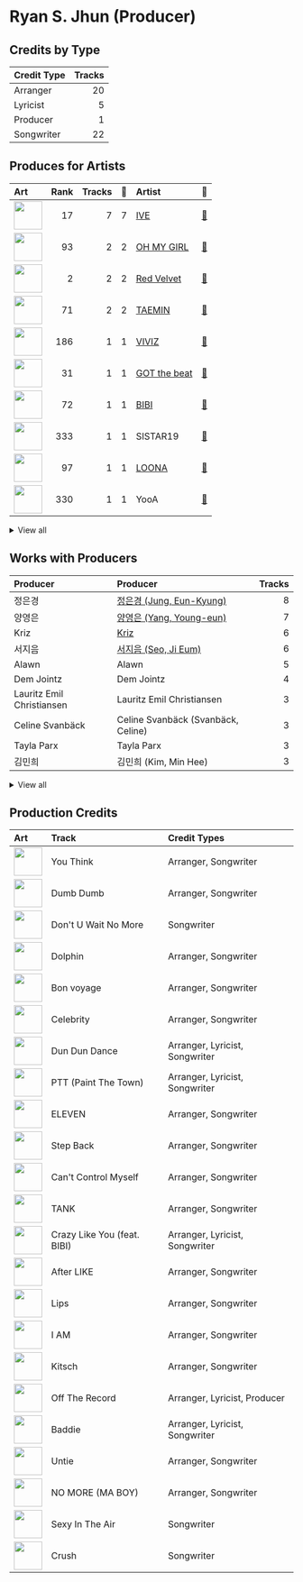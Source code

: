 # Ryan S. Jhun (Producer)

## Credits by Type

| Credit Type | Tracks |
|:---|---:|
| Arranger | 20 |
| Lyricist | 5 |
| Producer | 1 |
| Songwriter | 22 |

## Produces for Artists

| Art | Rank | Tracks | 💚 | Artist | 🔗 |
|:---|---:|---:|---:|:---|:---|
| <img src="https://i.scdn.co/image/ab6761610000e5eb8939960e5144b51d7903899f" alt="" width="50" /> | 17 | 7 | 7 | [IVE](../../artists/ive/overview.md) | [🔗](https://open.spotify.com/artist/6RHTUrRF63xao58xh9FXYJ) |
| <img src="https://i.scdn.co/image/ab6761610000e5eb5cd460490fb1c55b8ed8c40b" alt="" width="50" /> | 93 | 2 | 2 | [OH MY GIRL](../../artists/oh_my_girl/overview.md) | [🔗](https://open.spotify.com/artist/2019zR22qK2RBvCqtudBaI) |
| <img src="https://i.scdn.co/image/ab6761610000e5eb02a562ea6b1dc718394010ac" alt="" width="50" /> | 2 | 2 | 2 | [Red Velvet](../../artists/red_velvet/overview.md) | [🔗](https://open.spotify.com/artist/1z4g3DjTBBZKhvAroFlhOM) |
| <img src="https://i.scdn.co/image/ab6761610000e5ebd1ac6571dabb7eb6968f0f06" alt="" width="50" /> | 71 | 2 | 2 | [TAEMIN](../../artists/taemin/overview.md) | [🔗](https://open.spotify.com/artist/13rF01aOogvnkuQXOlgTW8) |
| <img src="https://i.scdn.co/image/ab6761610000e5eb050bd4c225df076baeb835ad" alt="" width="50" /> | 186 | 1 | 1 | [VIVIZ](../../artists/viviz/overview.md) | [🔗](https://open.spotify.com/artist/7Lq3yAtwi0Z7zpxEwbQQNZ) |
| <img src="https://i.scdn.co/image/ab6761610000e5eb03fd839c09fe375026192645" alt="" width="50" /> | 31 | 1 | 1 | [GOT the beat](../../artists/got_the_beat/overview.md) | [🔗](https://open.spotify.com/artist/6uNxlIP5lzPFf0BHuELOuX) |
| <img src="https://i.scdn.co/image/ab6761610000e5eb846662aa85d520b2442d3cd5" alt="" width="50" /> | 72 | 1 | 1 | [BIBI](../../artists/bibi/overview.md) | [🔗](https://open.spotify.com/artist/6UbmqUEgjLA6jAcXwbM1Z9) |
| <img src="https://i.scdn.co/image/ab6761610000e5eb4f66a54f209012eec464efef" alt="" width="50" /> | 333 | 1 | 1 | SISTAR19 | [🔗](https://open.spotify.com/artist/5Q0U6ogBrMX2oxmxy5OTzU) |
| <img src="https://i.scdn.co/image/ab6761610000e5eb80584436e5726afb70cee7f8" alt="" width="50" /> | 97 | 1 | 1 | [LOONA](../../artists/loona/overview.md) | [🔗](https://open.spotify.com/artist/52zMTJCKluDlFwMQWmccY7) |
| <img src="https://i.scdn.co/image/ab6761610000e5eb86ea393b9e590523e822ea13" alt="" width="50" /> | 330 | 1 | 1 | YooA | [🔗](https://open.spotify.com/artist/4ur1jCwyNlhgd0viJkOtcQ) |


<details>
<summary>View all</summary>

| Art | Rank | Tracks | 💚 | Artist | 🔗 |
|:---|---:|---:|---:|:---|:---|
| <img src="https://i.scdn.co/image/ab6761610000e5eb5e97e9ea9133fbfa41e27498" alt="" width="50" /> | 8 | 1 | 1 | [TAEYEON](../../artists/taeyeon/overview.md) | [🔗](https://open.spotify.com/artist/3qNVuliS40BLgXGxhdBdqu) |
| <img src="https://i.scdn.co/image/ab6761610000e5ebbd0642ff425698afac5caffd" alt="" width="50" /> | 4 | 1 | 1 | [IU](../../artists/iu/overview.md) | [🔗](https://open.spotify.com/artist/3HqSLMAZ3g3d5poNaI7GOU) |
| <img src="https://i.scdn.co/image/ab6761610000e5eb8a258c4d5670bdb521c97eaf" alt="" width="50" /> | 14 | 1 | 1 | [CHUNG HA](../../artists/chung_ha/overview.md) | [🔗](https://open.spotify.com/artist/2PSJ6YriU7JsFucxACpU7Y) |
| <img src="https://i.scdn.co/image/ab6761610000e5eb2b9446440d296ce32189024e" alt="" width="50" /> | 20 | 1 | 1 | [NMIXX](../../artists/nmixx/overview.md) | [🔗](https://open.spotify.com/artist/28ot3wh4oNmoFOdVajibBl) |
| <img src="https://i.scdn.co/image/ab6761610000e5eb385df356841aaec34a0914aa" alt="" width="50" /> | 18 | 1 | 1 | [Girls' Generation](../../artists/girls__generation/overview.md) | [🔗](https://open.spotify.com/artist/0Sadg1vgvaPqGTOjxu0N6c) |

</details>


## Works with Producers

| Producer | Producer | Tracks |
|:---|:---|---:|
| 정은경 | [정은경 (Jung, Eun-Kyung)](../정은경_(jung,_eun-kyung)/overview.md) | 8 |
| 양영은 | [양영은 (Yang, Young-eun)](../양영은_(yang,_young-eun)/overview.md) | 7 |
| Kriz | [Kriz](../kriz/overview.md) | 6 |
| 서지음 | [서지음 (Seo, Ji Eum)](../서지음_(seo,_ji_eum)/overview.md) | 6 |
| Alawn | Alawn | 5 |
| Dem Jointz | Dem Jointz | 4 |
| Lauritz Emil Christiansen | Lauritz Emil Christiansen | 3 |
| Celine Svanbäck | Celine Svanbäck (Svanbäck, Celine) | 3 |
| Tayla Parx | Tayla Parx | 3 |
| 김민희 | 김민희 (Kim, Min Hee) | 3 |


<details>
<summary>View all</summary>

| Producer | Producer | Tracks |
|:---|:---|---:|
| Jeppe London Bilsby | Jeppe London Bilsby | 2 |
| Audun Agnar | Audun Agnar | 2 |
| Lauren Aquilina | Lauren Aquilina | 2 |
| Chloe Latimer | Chloe Latimer | 2 |
| 이경원 | 이경원 (Lee, Kyung-won) | 2 |
| 정의석 | [정의석 (Jung, Euisuk)](../정의석_(jung,_euisuk)/overview.md) | 2 |
| 서정아 | 서정아 (Seo, Jung Ah) | 2 |
| Simon Bergseth | Simon Bergseth | 2 |
| TAEMIN | TAEMIN | 2 |
| Deanna | Deanna | 2 |
| 레이 | 레이 (REI) | 2 |
| Iselin Solheim | Iselin Solheim | 1 |
| Elsa Curran | Elsa Curran | 1 |
| BlackSmith | BlackSmith | 1 |
| Stay Tuned | Stay Tuned | 1 |
| 구종필 | [구종필 (Koo, Jong-Pil)](../구종필_(koo,_jong-pil)/overview.md) | 1 |
| AFSHEEN | AFSHEEN | 1 |
| Emily Harbakk | Emily Harbakk | 1 |
| KLOË | KLOË (KLOE) | 1 |
| LDN Noise | [LDN Noise](../ldn_noise/overview.md) | 1 |
| 밍지션 | 밍지션 (Ming, Jisyeon) | 1 |
| Fuxxy | [Fuxxy](../fuxxy/overview.md) | 1 |
| Starsmith | Starsmith | 1 |
| luvssong | luvssong | 1 |
| 김동현 | 김동현 (Kim, Dong-hyun) | 1 |
| 유영진 | [유영진 (Yoo, Young-jin)](../유영진_(yoo,_young-jin)/overview.md) | 1 |
| IU | IU | 1 |
| 오현선 | 오현선 (Oh, Hyun-sun) | 1 |
| Eline Noelia | Eline Noelia | 1 |
| 이주형 | 이주형 (Lee, Juhyeong) | 1 |
| 김철순 | 김철순 (Kim, Chul-Soon) | 1 |
| Slay | Slay | 1 |
| Hanif Sabzevari | Hanif Sabzevari | 1 |
| Benjamin Pinkus | Benjamin Pinkus | 1 |
| Brandon Sammons | Brandon Sammons | 1 |
| 페리 | 페리 (Perrie) | 1 |
| 오유원 | 오유원 (Oh, Yoo-won) | 1 |
| 박재선 | 박재선 (Park, Jason) | 1 |
| BIG Naughty | BIG Naughty | 1 |
| 가을 | 가을 (GAEUL) | 1 |
| Markus Gustafson | Markus Gustafson | 1 |
| MJ | MJ | 1 |
| SAARA | SAARA | 1 |
| Exy | Exy | 1 |
| Hilda Stenmalm | Hilda Stenmalm | 1 |
| Cutfather | Cutfather | 1 |
| Pink Slip | Pink Slip | 1 |
| SOHLHEE | SOHLHEE | 1 |
| Stally | Stally | 1 |
| Kyle Joseph Faulkner | Kyle Joseph Faulkner | 1 |
| 조윤경 | [조윤경 (Jo, Yoon Kyung)](../조윤경_(jo,_yoon_kyung)/overview.md) | 1 |
| Rick Parkhouse | Rick Parkhouse | 1 |
| 장민 | 장민 (Jang, Min) | 1 |
| Ericka Coulter | Ericka Coulter | 1 |
| Alexander Pavelich | Alexander Pavelich | 1 |
| Dr.JO | Dr.JO | 1 |
| Dennis Kordnejad | Dennis Kordnejad | 1 |
| Andre Davidson | Andre Davidson | 1 |
| Tea Carpenter | Tea Carpenter | 1 |
| Avin | Avin | 1 |
| George Tizzard | George Tizzard | 1 |
| 이스란 | 이스란 (Lee, Seran) | 1 |
| Jussifer | Jussifer | 1 |
| Roland Spreckley | Roland Spreckley | 1 |
| TAEYEON | TAEYEON | 1 |
| Kenzie | [Kenzie](../kenzie/overview.md) | 1 |
| LOSTBOY | LOSTBOY | 1 |
| Red Triangle | Red Triangle | 1 |
| Kella Armitage | Kella Armitage | 1 |
| 100%서정 | 100%서정 (100%Seojung) | 1 |
| BIBI | BIBI | 1 |
| 김이나 | [김이나 (Kim, Eana)](../김이나_(kim,_eana)/overview.md) | 1 |
| 정준호 | 정준호 (Jung, Joon-ho) | 1 |
| Anders Nilsen | Anders Nilsen | 1 |
| Josephina Carr | Josephina Carr | 1 |
| CHUNG HA | CHUNG HA | 1 |
| Scott Stoddart | Scott Stoddart | 1 |
| Samuel Preston | Samuel Preston | 1 |
| PATEKO | PATEKO | 1 |
| Anna Timgren | Anna Timgren | 1 |
| SORANA | SORANA | 1 |
| Lenno | Lenno | 1 |
| 손명갑 | 손명갑 (Son, Myung-gap) | 1 |
| RISC | RISC | 1 |
| Shari Short | Shari Short | 1 |
| Lars Kristian Rosness | Lars Kristian Rosness | 1 |
| YOUHA | YOUHA | 1 |
| Hyolyn | Hyolyn | 1 |
| Tor-Andrè Jensen Skaar | Tor-Andrè Jensen Skaar (Skaar, Tor-Andrè Jensen) | 1 |
| Josh Cumbee | Josh Cumbee | 1 |
| Lauren Keen | Lauren Keen | 1 |
| Sofiloud | Sofiloud | 1 |
| Dante Jones | Dante Jones | 1 |
| Mommy Son | Mommy Son | 1 |
| 문설리 | 문설리 (Moon, Seol Ree) | 1 |
| Jacob Ubizz | Jacob Ubizz | 1 |
| inverness | inverness | 1 |
| Kristin Marie | Kristin Marie | 1 |
| Sivert Hjeltnes Hagtvet | Sivert Hjeltnes Hagtvet | 1 |
| Bård Bonsaksen | Bård Bonsaksen (Bonsaken, Bård) | 1 |
| Meez | Meez | 1 |
| Denzil Remedios | Denzil Remedios | 1 |
| Sean Davidson | Sean Davidson | 1 |
| 황현 | 황현 (Hwang, Hyeon) | 1 |
| Matthew Jaragin | Matthew Jaragin | 1 |
| 이지홍 | 이지홍 (Lee, Ji-hong) | 1 |
| Ellie Suh | Ellie Suh | 1 |

</details>


## Production Credits

| Art | Track | Credit Types |
|:---|:---|:---|
| <img src="https://i.scdn.co/image/ab67616d0000b2737ce0130c09547c733984ba0e" alt="" width="50" /> | You Think | Arranger, Songwriter |
| <img src="https://i.scdn.co/image/ab67616d0000b27371a70331062453ece06f8b79" alt="" width="50" /> | Dumb Dumb | Arranger, Songwriter |
| <img src="https://i.scdn.co/image/ab67616d0000b27371a70331062453ece06f8b79" alt="" width="50" /> | Don't U Wait No More | Songwriter |
| <img src="https://i.scdn.co/image/ab67616d0000b2734957fced6061ee536ca618ab" alt="" width="50" /> | Dolphin | Arranger, Songwriter |
| <img src="https://i.scdn.co/image/ab67616d0000b273849a155d7c0b67638c0a1a8a" alt="" width="50" /> | Bon voyage | Arranger, Songwriter |
| <img src="https://i.scdn.co/image/ab67616d0000b2734ed058b71650a6ca2c04adff" alt="" width="50" /> | Celebrity | Arranger, Songwriter |
| <img src="https://i.scdn.co/image/ab67616d0000b27304d1fa0ab8be50437e6bad1d" alt="" width="50" /> | Dun Dun Dance | Arranger, Lyricist, Songwriter |
| <img src="https://i.scdn.co/image/ab67616d0000b273608cf05fbd3605c77444917f" alt="" width="50" /> | PTT (Paint The Town) | Arranger, Lyricist, Songwriter |
| <img src="https://i.scdn.co/image/ab67616d0000b273da343b21617aac0c57e332bb" alt="" width="50" /> | ELEVEN | Arranger, Songwriter |
| <img src="https://i.scdn.co/image/ab67616d0000b273cc6f76f75551af499b5cd0cb" alt="" width="50" /> | Step Back | Arranger, Songwriter |
| <img src="https://i.scdn.co/image/ab67616d0000b273034c3a8ba89c6a5ecfda3175" alt="" width="50" /> | Can't Control Myself | Arranger, Songwriter |
| <img src="https://i.scdn.co/image/ab67616d0000b27386ca91e718866f411c01db5e" alt="" width="50" /> | TANK | Arranger, Songwriter |
| <img src="https://i.scdn.co/image/ab67616d0000b27329322a53482da3542ae9d033" alt="" width="50" /> | Crazy Like You (feat. BIBI) | Arranger, Lyricist, Songwriter |
| <img src="https://i.scdn.co/image/ab67616d0000b27387f53da5fb4ab1171766b2d5" alt="" width="50" /> | After LIKE | Arranger, Songwriter |
| <img src="https://i.scdn.co/image/ab67616d0000b27325ef3cec1eceefd4db2f91c8" alt="" width="50" /> | Lips | Arranger, Songwriter |
| <img src="https://i.scdn.co/image/ab67616d0000b27325ef3cec1eceefd4db2f91c8" alt="" width="50" /> | I AM | Arranger, Songwriter |
| <img src="https://i.scdn.co/image/ab67616d0000b27325ef3cec1eceefd4db2f91c8" alt="" width="50" /> | Kitsch | Arranger, Songwriter |
| <img src="https://i.scdn.co/image/ab67616d0000b2734d00ac692bae6ce08d2b49ad" alt="" width="50" /> | Off The Record | Arranger, Lyricist, Producer |
| <img src="https://i.scdn.co/image/ab67616d0000b2734d00ac692bae6ce08d2b49ad" alt="" width="50" /> | Baddie | Arranger, Lyricist, Songwriter |
| <img src="https://i.scdn.co/image/ab67616d0000b273047aaa5b1361b255b255e41d" alt="" width="50" /> | Untie | Arranger, Songwriter |
| <img src="https://i.scdn.co/image/ab67616d0000b273fd1b7473a9dc977501d1e8b0" alt="" width="50" /> | NO MORE (MA BOY) | Arranger, Songwriter |
| <img src="https://i.scdn.co/image/ab67616d0000b273f2dff4b6f58682692c0b0beb" alt="" width="50" /> | Sexy In The Air | Songwriter |
| <img src="https://i.scdn.co/image/ab67616d0000b273f2dff4b6f58682692c0b0beb" alt="" width="50" /> | Crush | Songwriter |